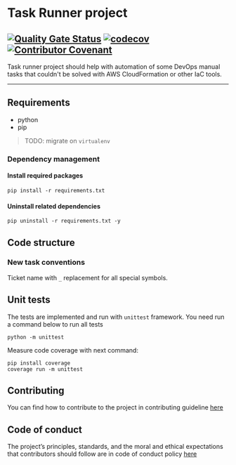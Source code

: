 # Task Runner project

[![Quality Gate Status](https://sonarcloud.io/api/project_badges/measure?project=PetroRavlinko_task-runner&metric=alert_status)](https://sonarcloud.io/dashboard?id=PetroRavlinko_task-runner)
[![codecov](https://codecov.io/gh/PetroRavlinko/task-runner/branch/main/graph/badge.svg?token=ZND14Y1O1T)](https://codecov.io/gh/PetroRavlinko/task-runner)
[![Contributor Covenant](https://img.shields.io/badge/Contributor%20Covenant-2.1-4baaaa.svg)](code_of_conduct.md)
---

Task runner project should help with automation of some DevOps manual tasks that couldn't be solved with AWS CloudFormation or other IaC tools.

---

## Requirements

- python
- pip


> TODO: migrate on ```virtualenv```


### Dependency management

#### Install required packages

```shell
pip install -r requirements.txt
```

#### Uninstall related dependencies

```shell
pip uninstall -r requirements.txt -y
```


## Code structure

### New task conventions

Ticket name with ```_``` replacement for all special symbols.

## Unit tests

The tests are implemented and run with ```unittest``` framework. You need run a command below to run all tests

```shell
python -m unittest
```
Measure code coverage with next command:
```shell
pip install coverage
coverage run -m unittest
```

## Contributing
You can find how to contribute to the project in contributing guideline [here](CONTRIBUTING.md)

## Code of conduct
The project’s principles, standards, and the moral and ethical expectations that contributors should follow are in code of conduct policy [here](CODE_OF_CONDUCT.md)

